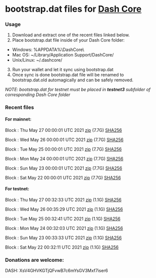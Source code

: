 # bootstrap.dat files for [Dash Core](https://github.com/dashpay/dash)

### Usage

1. Download and extract one of the recent files linked below.
2. Place bootstrap.dat file inside of your Dash Core folder:
 - Windows: %APPDATA%\DashCore\
 - Mac OS: ~/Library/Application Support/DashCore/
 - Unix/Linux: ~/.dashcore/
3. Run your wallet and let it sync using bootstrap.dat
4. Once sync is done bootstrap.dat file will be renamed to bootstrap.dat.old automagically and can be safely removed.

_NOTE: bootstrap.dat for testnet must be placed in **testnet3** subfolder of corresponding Dash Core folder_

### Recent files

#### For mainnet:

Block [](https://insight.dash.org/insight/block/): Thu May 27 00:00:01 UTC 2021 [zip](https://dash-bootstrap.ams3.digitaloceanspaces.com/mainnet/2021-05-27/bootstrap.dat.zip) (7.7G) [SHA256](https://dash-bootstrap.ams3.digitaloceanspaces.com/mainnet/2021-05-27/sha256.txt)

Block [](https://insight.dash.org/insight/block/): Wed May 26 00:00:01 UTC 2021 [zip](https://dash-bootstrap.ams3.digitaloceanspaces.com/mainnet/2021-05-26/bootstrap.dat.zip) (7.7G) [SHA256](https://dash-bootstrap.ams3.digitaloceanspaces.com/mainnet/2021-05-26/sha256.txt)

Block [](https://insight.dash.org/insight/block/): Tue May 25 00:00:01 UTC 2021 [zip](https://dash-bootstrap.ams3.digitaloceanspaces.com/mainnet/2021-05-25/bootstrap.dat.zip) (7.7G) [SHA256](https://dash-bootstrap.ams3.digitaloceanspaces.com/mainnet/2021-05-25/sha256.txt)

Block [](https://insight.dash.org/insight/block/): Mon May 24 00:00:01 UTC 2021 [zip](https://dash-bootstrap.ams3.digitaloceanspaces.com/mainnet/2021-05-24/bootstrap.dat.zip) (7.7G) [SHA256](https://dash-bootstrap.ams3.digitaloceanspaces.com/mainnet/2021-05-24/sha256.txt)

Block [](https://insight.dash.org/insight/block/): Sun May 23 00:00:01 UTC 2021 [zip](https://dash-bootstrap.ams3.digitaloceanspaces.com/mainnet/2021-05-23/bootstrap.dat.zip) (7.7G) [SHA256](https://dash-bootstrap.ams3.digitaloceanspaces.com/mainnet/2021-05-23/sha256.txt)

Block [](https://insight.dash.org/insight/block/): Sat May 22 00:00:01 UTC 2021 [zip](https://dash-bootstrap.ams3.digitaloceanspaces.com/mainnet/2021-05-22/bootstrap.dat.zip) (7.7G) [SHA256](https://dash-bootstrap.ams3.digitaloceanspaces.com/mainnet/2021-05-22/sha256.txt)


#### For testnet:

Block [](https://testnet-insight.dashevo.org/insight/block/): Thu May 27 00:32:33 UTC 2021 [zip](https://dash-bootstrap.ams3.digitaloceanspaces.com/testnet/2021-05-27/bootstrap.dat.zip) (1.1G) [SHA256](https://dash-bootstrap.ams3.digitaloceanspaces.com/testnet/2021-05-27/sha256.txt)

Block [](https://testnet-insight.dashevo.org/insight/block/): Wed May 26 00:35:29 UTC 2021 [zip](https://dash-bootstrap.ams3.digitaloceanspaces.com/testnet/2021-05-26/bootstrap.dat.zip) (1.1G) [SHA256](https://dash-bootstrap.ams3.digitaloceanspaces.com/testnet/2021-05-26/sha256.txt)

Block [](https://testnet-insight.dashevo.org/insight/block/): Tue May 25 00:32:41 UTC 2021 [zip](https://dash-bootstrap.ams3.digitaloceanspaces.com/testnet/2021-05-25/bootstrap.dat.zip) (1.1G) [SHA256](https://dash-bootstrap.ams3.digitaloceanspaces.com/testnet/2021-05-25/sha256.txt)

Block [](https://testnet-insight.dashevo.org/insight/block/): Mon May 24 00:32:03 UTC 2021 [zip](https://dash-bootstrap.ams3.digitaloceanspaces.com/testnet/2021-05-24/bootstrap.dat.zip) (1.1G) [SHA256](https://dash-bootstrap.ams3.digitaloceanspaces.com/testnet/2021-05-24/sha256.txt)

Block [](https://testnet-insight.dashevo.org/insight/block/): Sun May 23 00:33:33 UTC 2021 [zip](https://dash-bootstrap.ams3.digitaloceanspaces.com/testnet/2021-05-23/bootstrap.dat.zip) (1.1G) [SHA256](https://dash-bootstrap.ams3.digitaloceanspaces.com/testnet/2021-05-23/sha256.txt)

Block [](https://testnet-insight.dashevo.org/insight/block/): Sat May 22 00:32:11 UTC 2021 [zip](https://dash-bootstrap.ams3.digitaloceanspaces.com/testnet/2021-05-22/bootstrap.dat.zip) (1.1G) [SHA256](https://dash-bootstrap.ams3.digitaloceanspaces.com/testnet/2021-05-22/sha256.txt)


### Donations are welcome:

DASH: XsV4GHVKGTjQFvwB7c6mYsGV3Mxf7iser6
